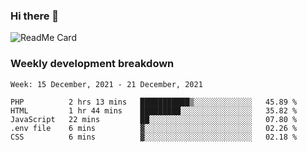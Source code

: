 ### Hi there 👋

<!--
**itzcy/itzcy** is a ✨ _special_ ✨ repository because its `README.md` (this file) appears on your GitHub profile.

Here are some ideas to get you started:

- 🔭 I’m currently working on ...
- 🌱 I’m currently learning ...
- 👯 I’m looking to collaborate on ...
- 🤔 I’m looking for help with ...
- 💬 Ask me about ...
- 📫 How to reach me: ...
- 😄 Pronouns: ...
- ⚡ Fun fact: ...
-->
![ReadMe Card](https://github-readme-stats.vercel.app/api?username=itzcy&show_icons=true&title_color=2d3198&icon_color=797cb8&text_color=24292e&bg_color=f6f8fa)

### Weekly development breakdown
<!--START_SECTION:waka-->
```text
Week: 15 December, 2021 - 21 December, 2021

PHP          2 hrs 13 mins   ███████████▒░░░░░░░░░░░░░   45.89 % 
HTML         1 hr 44 mins    █████████░░░░░░░░░░░░░░░░   35.82 % 
JavaScript   22 mins         ██░░░░░░░░░░░░░░░░░░░░░░░   07.80 % 
.env file    6 mins          ▓░░░░░░░░░░░░░░░░░░░░░░░░   02.26 % 
CSS          6 mins          ▓░░░░░░░░░░░░░░░░░░░░░░░░   02.18 % 
```
<!--END_SECTION:waka-->
